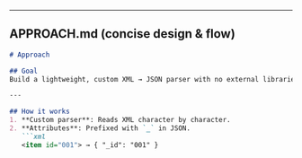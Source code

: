 
---

## **APPROACH.md** (concise design & flow)

```markdown
# Approach

## Goal
Build a lightweight, custom XML → JSON parser with no external libraries, exposed via `POST /api/xmlToJson`.

---

## How it works
1. **Custom parser**: Reads XML character by character.
2. **Attributes**: Prefixed with `_` in JSON.
   ```xml
   <item id="001"> → { "_id": "001" }
